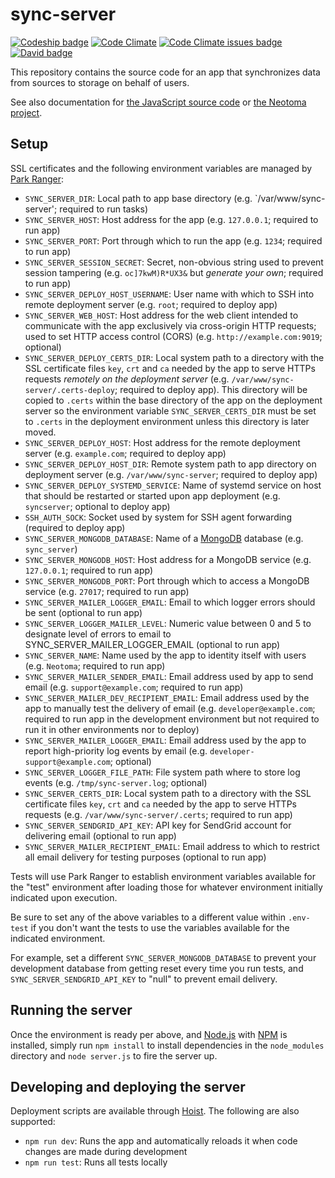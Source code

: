 # sync-server

[![Codeship badge](https://codeship.com/projects/00364600-b0b2-0133-c9a4-72e14e42ee1c/status?branch=master)](https://app.codeship.com/projects/132772)
[![Code Climate](https://codeclimate.com/github/neotoma/sync-server/badges/gpa.svg)](https://codeclimate.com/github/neotoma/sync-server)
[![Code Climate issues badge](https://codeclimate.com/github/neotoma/sync-server/badges/issue_count.svg)](https://codeclimate.com/github/neotoma/sync-server/issues)
[![David badge](https://david-dm.org/neotoma/sync-server.svg)](https://david-dm.org/neotoma/sync-server)

This repository contains the source code for an app that synchronizes data from sources to storage on behalf of users.

See also documentation for [the JavaScript source code](http://neotoma.github.io/sync-server/) or [the Neotoma project](https://github.com/neotoma/documentation).

## Setup

SSL certificates and the following environment variables are managed by [Park Ranger](https://github.com/markmhx/park-ranger):

- `SYNC_SERVER_DIR`: Local path to app base directory (e.g. `/var/www/sync-server'; required to run tasks)
- `SYNC_SERVER_HOST`: Host address for the app (e.g. `127.0.0.1`; required to run app)
- `SYNC_SERVER_PORT`: Port through which to run the app (e.g. `1234`; required to run app)
- `SYNC_SERVER_SESSION_SECRET`: Secret, non-obvious string used to prevent session tampering (e.g. `oc]7kwM)R*UX3&` but *generate your own*; required to run app)
- `SYNC_SERVER_DEPLOY_HOST_USERNAME`: User name with which to SSH into remote deployment server (e.g. `root`; required to deploy app)
- `SYNC_SERVER_WEB_HOST`: Host address for the web client intended to communicate with the app exclusively via cross-origin HTTP requests; used to set HTTP access control (CORS) (e.g. `http://example.com:9019`; optional)
- `SYNC_SERVER_DEPLOY_CERTS_DIR`: Local system path to a directory with the SSL certificate files `key`, `crt` and `ca` needed by the app to serve HTTPs requests *remotely on the deployment server* (e.g. `/var/www/sync-server/.certs-deploy`; required to deploy app). This directory will be copied to `.certs` within the base directory of the app on the deployment server so the environment variable `SYNC_SERVER_CERTS_DIR` must be set to `.certs` in the deployment environment unless this directory is later moved.
- `SYNC_SERVER_DEPLOY_HOST`: Host address for the remote deployment server (e.g. `example.com`; required to deploy app)
- `SYNC_SERVER_DEPLOY_HOST_DIR`: Remote system path to app directory on deployment server (e.g. `/var/www/sync-server`; required to deploy app)
- `SYNC_SERVER_DEPLOY_SYSTEMD_SERVICE`: Name of systemd service on host that should be restarted or started upon app deployment (e.g. `syncserver`; optional to deploy app)
- `SSH_AUTH_SOCK`: Socket used by system for SSH agent forwarding (required to deploy app)
- `SYNC_SERVER_MONGODB_DATABASE`: Name of a [MongoDB](http://www.mongodb.org/) database (e.g. `sync_server`)
- `SYNC_SERVER_MONGODB_HOST`: Host address for a MongoDB service (e.g. `127.0.0.1`; required to run app)
- `SYNC_SERVER_MONGODB_PORT`: Port through which to access a MongoDB service (e.g. `27017`; required to run app)
- `SYNC_SERVER_MAILER_LOGGER_EMAIL`: Email to which logger errors should be sent (optional to run app)
- `SYNC_SERVER_LOGGER_MAILER_LEVEL`: Numeric value between 0 and 5 to designate level of errors to email to SYNC_SERVER_MAILER_LOGGER_EMAIL (optional to run app)
- `SYNC_SERVER_NAME`: Name used by the app to identity itself with users (e.g. `Neotoma`; required to run app)
- `SYNC_SERVER_MAILER_SENDER_EMAIL`: Email address used by app to send email (e.g. `support@example.com`; required to run app)
- `SYNC_SERVER_MAILER_DEV_RECIPIENT_EMAIL`: Email address used by the app to manually test the delivery of email (e.g. `developer@example.com`; required to run app in the development environment but not required to run it in other environments nor to deploy)
- `SYNC_SERVER_MAILER_LOGGER_EMAIL`: Email address used by the app to report high-priority log events by email (e.g. `developer-support@example.com`; optional)
- `SYNC_SERVER_LOGGER_FILE_PATH`: File system path where to store log events (e.g. `/tmp/sync-server.log`; optional)
- `SYNC_SERVER_CERTS_DIR`: Local system path to a directory with the SSL certificate files `key`, `crt` and `ca` needed by the app to serve HTTPs requests (e.g. `/var/www/sync-server/.certs`; required to run app)
- `SYNC_SERVER_SENDGRID_API_KEY`: API key for SendGrid account for delivering email (optional to run app)
- `SYNC_SERVER_MAILER_RECIPIENT_EMAIL`: Email address to which to restrict all email delivery for testing purposes (optional to run app)

Tests will use Park Ranger to establish environment variables available for the "test" environment after loading those for whatever environment initially indicated upon execution. 

Be sure to set any of the above variables to a different value within `.env-test` if you don't want the tests to use the variables available for the indicated environment. 

For example, set a different `SYNC_SERVER_MONGODB_DATABASE` to prevent your development database from getting reset every time you run tests, and `SYNC_SERVER_SENDGRID_API_KEY` to "null" to prevent email delivery.

## Running the server

Once the environment is ready per above, and [Node.js](http://nodejs.org/) with [NPM](https://www.npmjs.com/) is installed, simply run `npm install` to install dependencies in the `node_modules` directory and `node server.js` to fire the server up.

## Developing and deploying the server

Deployment scripts are available through [Hoist](https://github.com/markmhx/grunt-hoist). The following are also supported:

- `npm run dev`: Runs the app and automatically reloads it when code changes are made during development
- `npm run test`: Runs all tests locally